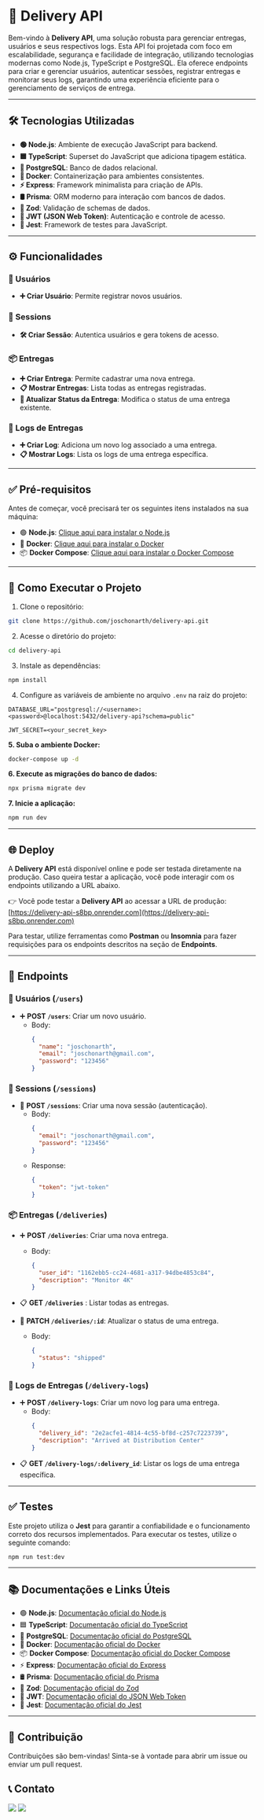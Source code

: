 # 🚚 Delivery API

Bem-vindo à **Delivery API**, uma solução robusta para gerenciar entregas, usuários e seus respectivos logs. Esta API foi projetada com foco em escalabilidade, segurança e facilidade de integração, utilizando tecnologias modernas como Node.js, TypeScript e PostgreSQL. Ela oferece endpoints para criar e gerenciar usuários, autenticar sessões, registrar entregas e monitorar seus logs, garantindo uma experiência eficiente para o gerenciamento de serviços de entrega.

---

## 🛠️ Tecnologias Utilizadas

- **🟢 Node.js**: Ambiente de execução JavaScript para backend.
- **🟦 TypeScript**: Superset do JavaScript que adiciona tipagem estática.
- **🐘 PostgreSQL**: Banco de dados relacional.
- **🐳 Docker**: Containerização para ambientes consistentes.
- **⚡ Express**: Framework minimalista para criação de APIs.
- **🛢️ Prisma**: ORM moderno para interação com bancos de dados.
- **💎 Zod**: Validação de schemas de dados.
- **🔐 JWT (JSON Web Token)**: Autenticação e controle de acesso.
- **🧪 Jest**: Framework de testes para JavaScript.

---

## ⚙️ Funcionalidades

### 👤 Usuários 
- **➕ Criar Usuário**: Permite registrar novos usuários.

### 🔑 Sessions 
- **🛠️ Criar Sessão**: Autentica usuários e gera tokens de acesso.

### 📦 Entregas 
- **➕ Criar Entrega**: Permite cadastrar uma nova entrega.
- **📋 Mostrar Entregas**: Lista todas as entregas registradas.
- **🔄 Atualizar Status da Entrega**: Modifica o status de uma entrega existente.

### 📜 Logs de Entregas 
- **➕ Criar Log**: Adiciona um novo log associado a uma entrega.
- **📋 Mostrar Logs**: Lista os logs de uma entrega específica.

---

## ✅ Pré-requisitos

Antes de começar, você precisará ter os seguintes itens instalados na sua máquina:

- 🟢 **Node.js**: [Clique aqui para instalar o Node.js](https://nodejs.org/)
- 🐳 **Docker**: [Clique aqui para instalar o Docker](https://www.docker.com/get-started)
- 📦 **Docker Compose**: [Clique aqui para instalar o Docker Compose](https://docs.docker.com/compose/install/)

---

## 🚀 Como Executar o Projeto

1. Clone o repositório:

```bash
git clone https://github.com/joschonarth/delivery-api.git
```

2. Acesse o diretório do projeto:

```bash
cd delivery-api
```

3. Instale as dependências:

```bash
npm install
```

4. Configure as variáveis de ambiente no arquivo `.env` na raiz do projeto:

```plaintext
DATABASE_URL="postgresql://<username>:<password>@localhost:5432/delivery-api?schema=public"

JWT_SECRET=<your_secret_key>
```

**5. Suba o ambiente Docker:**

```bash
docker-compose up -d
```

**6. Execute as migrações do banco de dados:**

```bash
npx prisma migrate dev
```

**7. Inicie a aplicação:**

```bash
npm run dev
```

---

## 🌐 Deploy

A **Delivery API** está disponível online e pode ser testada diretamente na produção. Caso queira testar a aplicação, você pode interagir com os endpoints utilizando a URL abaixo.

👉 Você pode testar a **Delivery API** ao acessar a URL de produção: [https://delivery-api-s8bp.onrender.com](https://delivery-api-s8bp.onrender.com)

Para testar, utilize ferramentas como **Postman** ou **Insomnia** para fazer requisições para os endpoints descritos na seção de **Endpoints**.

---

## 🔗 Endpoints

### 👤 Usuários (`/users`)
- ➕ **POST `/users`**: Criar um novo usuário.
  - Body:
    ```json
    {
      "name": "joschonarth",
      "email": "joschonarth@gmail.com",
      "password": "123456"
    }
    ```

### 🔑 Sessions (`/sessions`)
- 🔑 **POST `/sessions`**: Criar uma nova sessão (autenticação).
  - Body:
    ```json
    {
      "email": "joschonarth@gmail.com",
      "password": "123456"
    }
    ```
  - Response:
    ```json
    {
      "token": "jwt-token"
    }
    ```

### 📦 Entregas (`/deliveries`)
- ➕ **POST `/deliveries`**: Criar uma nova entrega.
  - Body:
    ```json
    {
      "user_id": "1162ebb5-cc24-4681-a317-94dbe4853c84",
      "description": "Monitor 4K"
    }
    ```
- 📋 **GET `/deliveries`** : Listar todas as entregas.

- 🔄 **PATCH `/deliveries/:id`**: Atualizar o status de uma entrega.
  - Body:
    ```json
    {
      "status": "shipped"
    }
    ```

### 📜 Logs de Entregas (`/delivery-logs`)
- ➕ **POST `/delivery-logs`**: Criar um novo log para uma entrega.
  - Body:
    ```json
    {
      "delivery_id": "2e2acfe1-4814-4c55-bf8d-c257c7223739",
      "description": "Arrived at Distribution Center"
    }
    ```
- 📋 **GET `/delivery-logs/:delivery_id`**: Listar os logs de uma entrega específica.

---

## ✅ Testes

Este projeto utiliza o **Jest** para garantir a confiabilidade e o funcionamento correto dos recursos implementados. Para executar os testes, utilize o seguinte comando:  

```bash
npm run test:dev
```

---

## 📚 Documentações e Links Úteis

- 🟢 **Node.js**: [Documentação oficial do Node.js](https://nodejs.org/docs/latest/api/)
- 🟦 **TypeScript**: [Documentação oficial do TypeScript](https://www.typescriptlang.org/docs/)
- 🐘 **PostgreSQL**: [Documentação oficial do PostgreSQL](https://www.postgresql.org/docs/)
- 🐳 **Docker**: [Documentação oficial do Docker](https://docs.docker.com/)
- 📦 **Docker Compose**: [Documentação oficial do Docker Compose](https://docs.docker.com/compose/)
- ⚡ **Express**: [Documentação oficial do Express](https://expressjs.com/)
- 🛢️ **Prisma**: [Documentação oficial do Prisma](https://www.prisma.io/docs)
- 💎 **Zod**: [Documentação oficial do Zod](https://zod.dev/)
- 🔐 **JWT**: [Documentação oficial do JSON Web Token](https://jwt.io/introduction/)
- 🧪 **Jest**: [Documentação oficial do Jest](https://jestjs.io/docs/getting-started)

---

## 🤝 Contribuição

Contribuições são bem-vindas! Sinta-se à vontade para abrir um issue ou enviar um pull request.

## 📞 Contato 

<div>
    <a href="https://www.linkedin.com/in/joschonarth/" target="_blank"><img src="https://img.shields.io/badge/LinkedIn-0077B5?style=for-the-badge&logo=linkedin&logoColor=white" target="_blank"></a>
    <a href="mailto:joschonarth@gmail.com" target="_blank"><img src="https://img.shields.io/badge/Gmail-D14836?style=for-the-badge&logo=gmail&logoColor=white" target="_blank"></a>
</div>